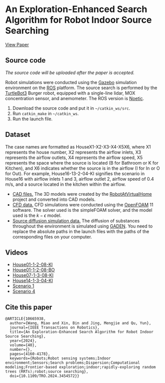 # An Exploration-Enhanced Search Algorithm for Robot Indoor Source Searching

[View Paper](https://ieeexplore.ieee.org/document/10665938)

## Source code

*The source code will be uploaded after the paper is accepted.*

Robot simulations were conducted using the [Gazebo](https://gazebosim.org/home) simulation environment on the [ROS](https://www.ros.org/) platform. The source search is performed by the [TurtleBot3](https://emanual.robotis.com/docs/en/platform/turtlebot3/overview/) Burger robot, equipped with a single-line lidar, MOX concentration sensor, and anemometer. The ROS version is [Noetic](https://wiki.ros.org/noetic).

1. Download the source code and put it in `~/catkin_ws/src`.
2. Run `catkin_make` in `~/catkin_ws`.
3. Run the launch file.

## Dataset

The case names are formatted as HouseX1-X2-X3-X4-X5X6, where X1 represents the house number, X2 represents the airflow inlets, X3 represents the airflow outlets, X4 represents the airflow speed, X5 represents the space where the source is located (B for Bathroom or K for Kitchen), and X6 indicates whether the source is in the airflow (I for In or O for Out). For example, House16-13-2-04-KI signifies the scenario in House16 with airflow inlets 1 and 3, airflow outlet 2, airflow speed of 0.4 m/s, and a source located in the kitchen within the airflow.

- [CAD files.](https://huggingface.co/datasets/WangHaaa/SourceSearchingDatasetCAD) The 3D models were created by the [RobotAtVirtualHome](https://github.com/DavidFernandezChaves/RobotAtVirtualHome) project and converted into CAD models.
- [CFD data.](https://huggingface.co/datasets/WangHaaa/SourceSearchingDatasetCFD) CFD simulations were conducted using the [OpenFOAM](https://openfoam.org/) 11 software. The solver used is the simpleFOAM solver, and the model used is the $k-\epsilon$ model.
- [Source diffusion simulation data.](https://huggingface.co/datasets/WangHaaa/SourceSearchingDatasetGADEN) The diffusion of substances throughout the environment is simulated using [GADEN](https://github.com/MAPIRlab/gaden). You need to replace the absolute paths in the launch files with the paths of the corresponding files on your computer.

## Videos

- [House01-1-2-08-KI](https://youtu.be/IIh54fCSpMQ)
- [House01-1-2-08-BO](https://youtu.be/_lX9yu22AiU)
- [House07-1-3-08-KI](https://youtu.be/vkH--xWRIqw)
- [House14-1-3-04-KI](https://youtu.be/fFt_5qDy7Kg)
- [Scenario 1](https://youtu.be/WWvrSr8OD-Q)
- [Scenario 4](https://youtu.be/82lw_Nb8ELA)

## Cite this paper

```
@ARTICLE{10665938,
  author={Wang, Miao and Xin, Bin and Jing, Mengjie and Qu, Yun},
  journal={IEEE Transactions on Robotics}, 
  title={An Exploration-Enhanced Search Algorithm for Robot Indoor Source Searching}, 
  year={2024},
  volume={40},
  number={},
  pages={4160-4178},
  keywords={Robots;Robot sensing systems;Indoor environment;Sensors;Search problems;Dispersion;Computational modeling;Frontier-based exploration;indoor;rapidly-exploring random trees (RRTs);robot;source searching},
  doi={10.1109/TRO.2024.3454572}}
```
